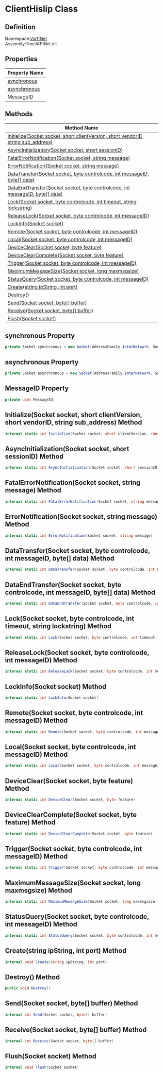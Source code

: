 # ClientHislip Class

## Definition
Namespace:[Vxi11Net](Vxi11Net.md)<BR>
Assembly:TmctlAPINet.dll

## Properties

|Property Name|
|---|
|[synchronous](#synchronous-Property)|
|[asynchronous](#asynchronous-Property)|
|[MessageID](#MessageID-Property)|

## Methods

|Method Name|
|---|
|[Initialize(Socket socket, short clientVersion, short vendorID, string sub_address)](#InitializeSocket-socket-short-clientVersion-short-vendorID-string-sub_address-Method)|
|[AsyncInitialization(Socket socket, short sessionID)](#AsyncInitializationSocket-socket-short-sessionID-Method)|
|[FatalErrorNotification(Socket socket, string message)](#FatalErrorNotificationSocket-socket-string-message-Method)|
|[ErrorNotification(Socket socket, string message)](#ErrorNotificationSocket-socket-string-message-Method)|
|[DataTransfer(Socket socket, byte controlcode, int messageID, byte[] data)](#DataTransferSocket-socket-byte-controlcode-int-messageID-byte-data-Method)|
|[DataEndTransfer(Socket socket, byte controlcode, int messageID, byte[] data)](#DataEndTransferSocket-socket-byte-controlcode-int-messageID-byte-data-Method)|
|[Lock(Socket socket, byte controlcode, int timeout, string lockstring)](#LockSocket-socket-byte-controlcode-int-timeout-string-lockstring-Method)|
|[ReleaseLock(Socket socket, byte controlcode, int messageID)](#ReleaseLockSocket-socket-byte-controlcode-int-messageID-Method)|
|[LockInfo(Socket socket)](#LockInfoSocket-socket-Method)|
|[Remote(Socket socket, byte controlcode, int messageID)](#RemoteSocket-socket-byte-controlcode-int-messageID-Method)|
|[Local(Socket socket, byte controlcode, int messageID)](#LocalSocket-socket-byte-controlcode-int-messageID-Method)|
|[DeviceClear(Socket socket, byte feature)](#DeviceClearSocket-socket-byte-feature-Method)|
|[DeviceClearComplete(Socket socket, byte feature)](#DeviceClearCompleteSocket-socket-byte-feature-Method)|
|[Trigger(Socket socket, byte controlcode, int messageID)](#TriggerSocket-socket-byte-controlcode-int-messageID-Method)|
|[MaximumMessageSize(Socket socket, long maxmsgsize)](#MaximumMessageSizeSocket-socket-long-maxmsgsize-Method)|
|[StatusQuery(Socket socket, byte controlcode, int messageID)](#StatusQuerySocket-socket-byte-controlcode-int-messageID-Method)|
|[Create(string ipString, int port)](#Createstring-ipString-int-port-Method)|
|[Destroy()](#Destroy-Method)|
|[Send(Socket socket, byte[] buffer)](#SendSocket-socket-byte-buffer-Method)|
|[Receive(Socket socket, byte[] buffer)](#ReceiveSocket-socket-byte-buffer-Method)|
|[Flush(Socket socket)](#FlushSocket-socket-Method)|

## synchronous Property
```C#
private Socket synchronous = new Socket(AddressFamily.InterNetwork, SocketType.Stream, ProtocolType.Tcp);
```
## asynchronous Property
```C#
private Socket asynchronous = new Socket(AddressFamily.InterNetwork, SocketType.Stream, ProtocolType.Tcp);
```
## MessageID Property
```C#
private uint MessageID;
```
## Initialize(Socket socket, short clientVersion, short vendorID, string sub_address) Method
```C#
internal static int Initialize(Socket socket, short clientVersion, short vendorID, string sub_address)
```
## AsyncInitialization(Socket socket, short sessionID) Method
```C#
internal static int AsyncInitialization(Socket socket, short sessionID)
```
## FatalErrorNotification(Socket socket, string message) Method
```C#
internal static int FatalErrorNotification(Socket socket, string message)
```
## ErrorNotification(Socket socket, string message) Method
```C#
internal static int ErrorNotification(Socket socket, string message)
```
## DataTransfer(Socket socket, byte controlcode, int messageID, byte[] data) Method
```C#
internal static int DataTransfer(Socket socket, byte controlcode, int messageID, byte[] data)
```
## DataEndTransfer(Socket socket, byte controlcode, int messageID, byte[] data) Method
```C#
internal static int DataEndTransfer(Socket socket, byte controlcode, int messageID, byte[] data)
```
## Lock(Socket socket, byte controlcode, int timeout, string lockstring) Method
```C#
internal static int Lock(Socket socket, byte controlcode, int timeout, string lockstring)
```
## ReleaseLock(Socket socket, byte controlcode, int messageID) Method
```C#
internal static int ReleaseLock(Socket socket, byte controlcode, int messageID)
```
## LockInfo(Socket socket) Method
```C#
internal static int LockInfo(Socket socket)
```
## Remote(Socket socket, byte controlcode, int messageID) Method
```C#
internal static int Remote(Socket socket, byte controlcode, int messageID)
```
## Local(Socket socket, byte controlcode, int messageID) Method
```C#
internal static int Local(Socket socket, byte controlcode, int messageID)
```
## DeviceClear(Socket socket, byte feature) Method
```C#
internal static int DeviceClear(Socket socket, byte feature)
```
## DeviceClearComplete(Socket socket, byte feature) Method
```C#
internal static int DeviceClearComplete(Socket socket, byte feature)
```
## Trigger(Socket socket, byte controlcode, int messageID) Method
```C#
internal static int Trigger(Socket socket, byte controlcode, int messageID)
```
## MaximumMessageSize(Socket socket, long maxmsgsize) Method
```C#
internal static int MaximumMessageSize(Socket socket, long maxmsgsize)
```
## StatusQuery(Socket socket, byte controlcode, int messageID) Method
```C#
internal static int StatusQuery(Socket socket, byte controlcode, int messageID)
```
## Create(string ipString, int port) Method
```C#
internal void Create(string ipString, int port)
```
## Destroy() Method
```C#
public void Destroy()
```
## Send(Socket socket, byte[] buffer) Method
```C#
internal int Send(Socket socket, byte[] buffer)
```
## Receive(Socket socket, byte[] buffer) Method
```C#
internal int Receive(Socket socket, byte[] buffer)
```
## Flush(Socket socket) Method
```C#
internal void Flush(Socket socket)
```
